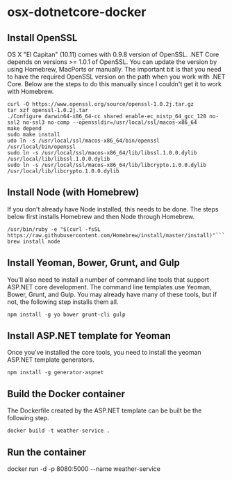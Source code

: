 # osx-dotnetcore-docker
## Install OpenSSL
OS X "El Capitan" (10.11) comes with 0.9.8 version of OpenSSL. .NET Core depends on versions >= 1.0.1 of OpenSSL. You can update the version by using Homebrew, MacPorts or manually. The important bit is that you need to have the required OpenSSL version on the path when you work with .NET Core. Below are the steps to do this manually since I couldn't get it to work with Homebrew.
```
curl -O https://www.openssl.org/source/openssl-1.0.2j.tar.gz
tar xzf openssl-1.0.2j.tar
./Configure darwin64-x86_64-cc shared enable-ec_nistp_64_gcc_128 no-ssl2 no-ssl3 no-comp --openssldir=/usr/local/ssl/macos-x86_64
make depend
sudo make install
udo ln -s /usr/local/ssl/macos-x86_64/bin/openssl /usr/local/bin/openssl
sudo ln -s /usr/local/ssl/macos-x86_64/lib/libssl.1.0.0.dylib /usr/local/lib/libssl.1.0.0.dylib
sudo ln -s /usr/local/ssl/macos-x86_64/lib/libcrypto.1.0.0.dylib /usr/local/lib/libcrypto.1.0.0.dylib
```
## Install Node (with Homebrew)
If you don't already have Node installed, this needs to be done. The steps below first installs Homebrew and then Node through Homebrew.
```
/usr/bin/ruby -e "$(curl -fsSL https://raw.githubusercontent.com/Homebrew/install/master/install)"```
brew install node
```
## Install Yeoman, Bower, Grunt, and Gulp
You'll also need to install a number of command line tools that support ASP.NET core development. The command line templates use Yeoman, Bower, Grunt, and Gulp. You may already have many of these tools, but if not, the following step installs them all.
```
npm install -g yo bower grunt-cli gulp
```
## Install ASP.NET template for Yeoman
Once you've installed the core tools, you need to install the yeoman ASP.NET template generators.
```
npm install -g generator-aspnet
```
## Build the Docker container
The Dockerfile created by the ASP.NET template can be built be the following step.
```
docker build -t weather-service .
```
## Run the container
docker run -d -p 8080:5000 --name weather-service
